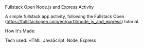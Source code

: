 Fullstack Open Node.js and Express Activity 

A simple fullstack app activity, following the Fullstack Open (https://fullstackopen.com/en/part3/node_js_and_express) tutorial.


How It's Made:

Tech used: HTML, JavaScript, Node, Express

